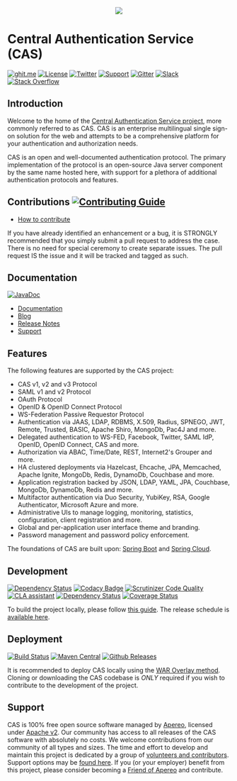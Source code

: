 <p align="center">
<img src="https://user-images.githubusercontent.com/1205228/30969994-e2fe6bf0-a470-11e7-80f9-d54d1e4d348e.png">
</p>

# Central Authentication Service (CAS)

[![ghit.me](https://ghit.me/badge.svg?repo=apereo/cas)](https://ghit.me/repo/apereo/cas)
[![License](https://img.shields.io/hexpm/l/plug.svg)](https://github.com/apereo/cas/blob/master/LICENSE)
[![Twitter](https://img.shields.io/badge/Apereo%20CAS-Twitter-blue.svg)](https://twitter.com/apereo)
[![Support](https://img.shields.io/badge/Support-Mailing%20Lists-green.svg?colorB=ff69b4)][cassupport]
[![Gitter](https://badges.gitter.im/Join%20Chat.svg)][casgitter] 
[![Slack](https://img.shields.io/badge/Slack-join%20chat-blue.svg)][casslack]
[![Stack Overflow](http://img.shields.io/:stack%20overflow-cas-brightgreen.svg)](http://stackoverflow.com/questions/tagged/cas)

## Introduction

Welcome to the home of the [Central Authentication Service project](https://www.apereo.org/cas), more commonly referred to as CAS.
CAS is an enterprise multilingual single sign-on solution for the web and attempts to be a comprehensive platform for your authentication and authorization needs.

CAS is an open and well-documented authentication protocol. The primary implementation of the protocol is an open-source Java server component by the same name hosted here, with support for a plethora of additional authentication protocols and features.

## Contributions [![Contributing Guide](https://img.shields.io/badge/contributing-guide-green.svg?style=flat)][contribute]

- [How to contribute][contribute]

If you have already identified an enhancement or a bug, it is STRONGLY recommended that you simply submit a pull request to address the case. There is no need for special ceremony to create separate issues. The pull request IS the issue and it will be tracked and tagged as such.

## Documentation

[![JavaDoc](https://javadoc-emblem.rhcloud.com/doc/org.apereo.cas/cas-server/badge.svg)](http://www.javadoc.io/doc/org.apereo.cas/cas-server)

- [Documentation][wiki]
- [Blog][blog]
- [Release Notes][releasenotes]
- [Support][cassupport]

## Features

The following features are supported by the CAS project:

* CAS v1, v2 and v3 Protocol
* SAML v1 and v2 Protocol
* OAuth Protocol
* OpenID & OpenID Connect Protocol
* WS-Federation Passive Requestor Protocol
* Authentication via JAAS, LDAP, RDBMS, X.509, Radius, SPNEGO, JWT, Remote, Trusted, BASIC, Apache Shiro, MongoDb, Pac4J and more.
* Delegated authentication to WS-FED, Facebook, Twitter, SAML IdP, OpenID, OpenID Connect, CAS and more.
* Authorization via ABAC, Time/Date, REST, Internet2's Grouper and more.
* HA clustered deployments via Hazelcast, Ehcache, JPA, Memcached, Apache Ignite, MongoDb, Redis, DynamoDb, Couchbase and more.
* Application registration backed by JSON, LDAP, YAML, JPA, Couchbase, MongoDb, DynamoDb, Redis and more.
* Multifactor authentication via Duo Security, YubiKey, RSA, Google Authenticator, Microsoft Azure and more.
* Administrative UIs to manage logging, monitoring, statistics, configuration, client registration and more.
* Global and per-application user interface theme and branding.
* Password management and password policy enforcement.

The foundations of CAS are built upon: [Spring Boot](https://projects.spring.io/spring-boot) and 
[Spring Cloud](http://projects.spring.io/spring-cloud/).

## Development

[![Dependency Status](https://www.versioneye.com/user/projects/5677b4a5107997002d00131b/badge.svg?style=flat)](https://www.versioneye.com/user/projects/5677b4a5107997002d00131b) 
[![Codacy Badge](https://api.codacy.com/project/badge/grade/cc934b4c7d5d42d28e63757ff9e56d47)](http://bit.ly/1Uf6rwC) 
[![Scrutinizer Code Quality](https://scrutinizer-ci.com/g/apereo/cas/badges/quality-score.png?b=master)](https://scrutinizer-ci.com/g/apereo/cas/?branch=master)
[![CLA assistant](https://cla-assistant.io/readme/badge/apereo/cas)](https://cla-assistant.io/apereo/cas) 
[![Dependency Status](https://dependencyci.com/github/apereo/cas/badge)](https://dependencyci.com/github/apereo/cas) 
[![Coverage Status](https://coveralls.io/repos/github/apereo/cas/badge.svg?branch=master)](https://coveralls.io/github/apereo/cas?branch=master)

To build the project locally, please follow [this guide](https://apereo.github.io/cas/developer/Build-Process.html). The release schedule is [available here](https://github.com/apereo/cas/milestones).

## Deployment 

[![Build Status](https://api.travis-ci.org/apereo/cas.png?branch=master)](http://travis-ci.org/apereo/cas) 
[![Maven Central](https://maven-badges.herokuapp.com/maven-central/org.apereo.cas/cas-server-webapp/badge.svg?style=flat)](https://maven-badges.herokuapp.com/maven-central/org.apereo.cas/cas-server) 
[![Github Releases](https://img.shields.io/github/release/apereo/cas.svg)](https://github.com/apereo/cas/releases)

It is recommended to deploy CAS locally using the [WAR Overlay method][overlay]. Cloning or downloading the CAS codebase is *ONLY* required if you wish to contribute to the development of the project.

## Support

CAS is 100% free open source software managed by [Apereo](https://www.apereo.org/), licensed under [Apache v2](LICENSE). Our community has access to all releases of the CAS software with absolutely no costs. We welcome contributions from our community of all types and sizes. The time and effort to develop and maintain this project is dedicated by a group of [volunteers and contributors](https://github.com/apereo/cas/graphs/contributors). Support options may be [found here][cassupport]. If you (or your employer) benefit from this project, please consider becoming a [Friend of Apereo](https://www.apereo.org/friends) and contribute.

[wiki]: https://apereo.github.io/cas
[overlay]: https://apereo.github.io/cas/development/installation/Maven-Overlay-Installation.html
[contribute]: https://apereo.github.io/cas/developer/Contributor-Guidelines.html
[downloadcas]: http://www.apereo.org/cas/download
[cassonatype]: https://oss.sonatype.org/content/repositories/snapshots/org/apereo/cas/
[casmavencentral]: http://mvnrepository.com/artifact/org.apereo.cas
[downloadcasgithub]: https://github.com/apereo/cas/archive/master.zip
[releasenotes]: https://github.com/apereo/cas/releases
[cassupport]: https://apereo.github.io/cas/Support.html
[casgitter]: https://gitter.im/apereo/cas?utm_source=badge&utm_medium=badge&utm_campaign=pr-badge&utm_content=badge
[casslack]: https://apereo.slack.com/
[blog]: https://apereo.github.io/
